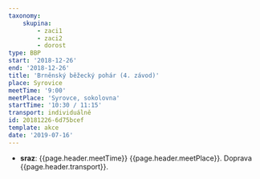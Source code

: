 ```yaml
---
taxonomy:
    skupina:
        - zaci1
        - zaci2
        - dorost
type: BBP
start: '2018-12-26'
end: '2018-12-26'
title: 'Brněnský běžecký pohár (4. závod)'
place: Syrovice
meetTime: '9:00'
meetPlace: 'Syrovce, sokolovna'
startTime: '10:30 / 11:15'
transport: individuálně
id: 20181226-6d75bcef
template: akce
date: '2019-07-16'
---
```

* **sraz**: {{page.header.meetTime}} {{page.header.meetPlace}}. Doprava {{page.header.transport}}.
